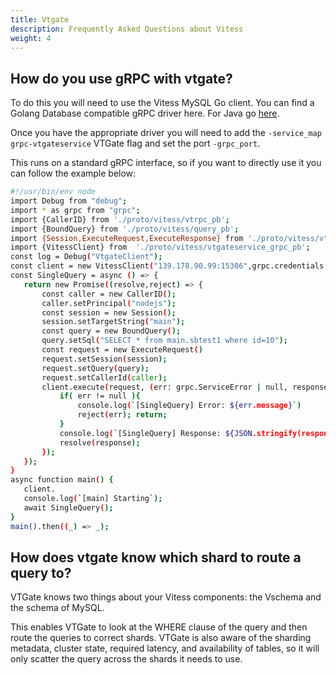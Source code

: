 ```yaml
---
title: Vtgate
description: Frequently Asked Questions about Vitess
weight: 4
---
```


## How do you use gRPC with vtgate?

To do this you will need to use the Vitess MySQL Go client. You can find a Golang Database compatible gRPC driver here. For Java go [here](https://github.com/vitessio/vitess/tree/master/java).

Once you have the appropriate driver you will need to add the `-service_map grpc-vtgateservice` VTGate flag and set the port `-grpc_port`.

This runs on a standard gRPC interface, so if you want to directly use it you can follow the example below:

```sh
#!/usr/bin/env node
import Debug from "debug";
import * as grpc from "grpc";
import {CallerID} from './proto/vitess/vtrpc_pb';
import {BoundQuery} from './proto/vitess/query_pb';
import {Session,ExecuteRequest,ExecuteResponse} from './proto/vitess/vtgate_pb';
import {VitessClient} from  './proto/vitess/vtgateservice_grpc_pb';
const log = Debug("VtgateClient");
const client = new VitessClient("139.178.90.99:15306",grpc.credentials.createInsecure());
const SingleQuery = async () => {
   return new Promise((resolve,reject) => {
       const caller = new CallerID();
       caller.setPrincipal("nodejs");
       const session = new Session();
       session.setTargetString("main");
       const query = new BoundQuery();
       query.setSql("SELECT * from main.sbtest1 where id=10");
       const request = new ExecuteRequest()
       request.setSession(session);
       request.setQuery(query);
       request.setCallerId(caller);
       client.execute(request, (err: grpc.ServiceError | null, response: ExecuteResponse ) => {
           if( err != null ){
               console.log(`[SingleQuery] Error: ${err.message}`)
               reject(err); return;
           }
           console.log(`[SingleQuery] Response: ${JSON.stringify(response.toObject())}`)
           resolve(response);
       });
   });
}
async function main() {
   client.
   console.log(`[main] Starting`);
   await SingleQuery();
}
main().then((_) => _);
```

## How does vtgate know which shard to route a query to?

VTGate knows two things about your Vitess components: the Vschema and the schema of MySQL. 

This enables VTGate to look at the WHERE clause of the query and then route the queries to correct shards. VTGate is also aware of the sharding metadata, cluster state, required latency, and availability of tables, so it will only scatter the query across the shards it needs to use.